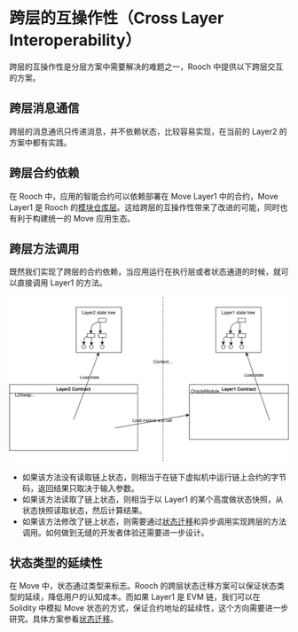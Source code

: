 # 跨层的互操作性（Cross Layer Interoperability）

跨层的互操作性是分层方案中需要解决的难题之一，Rooch 中提供以下跨层交互的方案。

## 跨层消息通信

跨层的消息通讯只传递消息，并不依赖状态，比较容易实现，在当前的 Layer2 的方案中都有实践。

## 跨层合约依赖

在 Rooch 中，应用的智能合约可以依赖部署在 Move Layer1 中的合约，Move Layer1 是 Rooch 的[模块仓库层](../01-modular-blockchain-architecture/index.md)。这给跨层的互操作性带来了改进的可能，同时也有利于构建统一的 Move 应用生态。

## 跨层方法调用

既然我们实现了跨层的合约依赖，当应用运行在执行层或者状态通道的时候，就可以直接调用 Layer1 的方法。

![cross layer invoke](/static/diagram/rooch-cross-layer-invoke.svg)

* 如果该方法没有读取链上状态，则相当于在链下虚拟机中运行链上合约的字节码，返回结果只取决于输入参数。
* 如果该方法读取了链上状态，则相当于以 Layer1 的某个高度做状态快照，从状态快照读取状态，然后计算结果。
* 如果该方法修改了链上状态，则需要通过[状态迁移](../06-state-scaling.md)和异步调用实现跨层的方法调用。如何做到无缝的开发者体验还需要进一步设计。

## 状态类型的延续性

在 Move 中，状态通过类型来标志。Rooch 的跨层状态迁移方案可以保证状态类型的延续，降低用户的认知成本。而如果 Layer1 是 EVM 链，我们可以在 Solidity 中模拟 Move 状态的方式，保证合约地址的延续性，这个方向需要进一步研究。具体方案参看[状态迁移](../06-state-scaling.md)。

